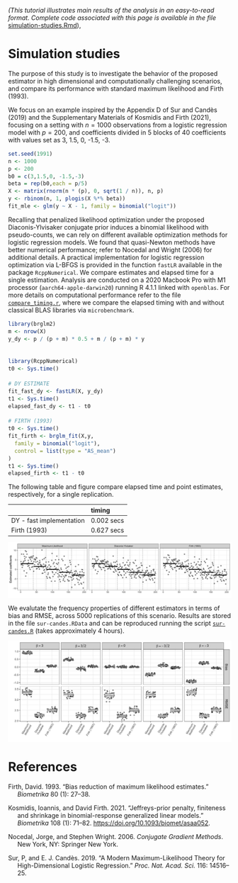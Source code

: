 *(This tutorial illustrates main results of the analysis in an
easy-to-read format. Complete code associated with this page is
available in the file*
[simulation-studies.Rmd](https://github.com/tommasorigon/logistic-bias-reduction/blob/main/HIGH-DIMENSIONAL-SYNTHETIC/simulation-studies.Rmd)),

# Simulation studies

The purpose of this study is to investigate the behavior of the proposed
estimator in high dimensional and computationally challenging scenarios,
and compare its performance with standard maximum likelihood and Firth
(1993).

We focus on an example inspired by the Appendix D of Sur and Candès
(2019) and the Supplementary Materials of Kosmidis and Firth (2021),
focusing on a setting with *n* = 1000 observations from a logistic
regression model with *p* = 200, and coefficients divided in 5 blocks of
40 coefficients with values set as 3, 1.5, 0, -1.5, -3.

``` r
set.seed(1991)
n <- 1000
p <- 200
b0 = c(3,1.5,0, -1.5,-3)
beta = rep(b0,each = p/5)
X <- matrix(rnorm(n * (p), 0, sqrt(1 / n)), n, p)
y <- rbinom(n, 1, plogis(X %*% beta))
fit_mle <- glm(y ~ X - 1, family = binomial("logit"))
```

Recalling that penalized likelihood optimization under the proposed
Diaconis-Ylvisaker conjugate prior induces a binomial likelihood with
pseudo-counts, we can rely on different available optimization methods
for logistic regression models. We found that quasi-Newton methods have
better numerical performance; refer to Nocedal and Wright (2006) for
additional details. A practical implementation for logistic regression
optimization via L-BFGS is provided in the function `fastLR` available
in the package `RcppNumerical`. We compare estimates and elapsed time
for a single estimation. Analysis are conducted on a 2020 Macbook Pro
with M1 processor (`aarch64-apple-darwin20`) running R 4.1.1 linked with
`openblas`. For more details on computational performance refer to the
file
[`compare_timing.r`](https://raw.githubusercontent.com/tommasorigon/logistic-bias-reduction/main/HIGH-DIMENSIONAL-SYNTHETIC/compare_timing.r),
where we compare the elapsed timing with and without classical BLAS
libraries via `microbenchmark`.

``` r
library(brglm2)
m <- nrow(X)
y_dy <- p / (p + m) * 0.5 + m / (p + m) * y


library(RcppNumerical)
t0 <- Sys.time()

# DY ESTIMATE
fit_fast_dy <- fastLR(X, y_dy)
t1 <- Sys.time()
elapsed_fast_dy <- t1 - t0

# FIRTH (1993)
t0 <- Sys.time()
fit_firth <- brglm_fit(X,y,
  family = binomial("logit"),
  control = list(type = "AS_mean")
)
t1 <- Sys.time()
elapsed_firth <- t1 - t0
```

The following table and figure compare elapsed time and point estimates,
respectively, for a single replication.

|                          | timing     |
|:-------------------------|:-----------|
| DY - fast implementation | 0.002 secs |
| Firth (1993)             | 0.627 secs |

<img src="figs/coef.png" style="display: block; margin: auto;" />

We evalutate the frequency properties of different estimators in terms
of bias and RMSE, across 5000 replications of this scenario. Results are
stored in the file `sur-candes.RData` and can be reproduced running the
script
[`sur-candes.R`](https://github.com/tommasorigon/logistic-bias-reduction/blob/main/HIGH-DIMENSIONAL-SYNTHETIC/sur-candes.R)
(takes approximately 4 hours).

<img src="figs/boxpl-1.png" style="display: block; margin: auto;" />

# References

<div id="refs" class="references csl-bib-body hanging-indent">

<div id="ref-Firth1993" class="csl-entry">

Firth, David. 1993. “<span class="nocase">Bias reduction of maximum
likelihood estimates</span>.” *Biometrika* 80 (1): 27–38.

</div>

<div id="ref-Kosmidis2021" class="csl-entry">

Kosmidis, Ioannis, and David Firth. 2021. “<span
class="nocase">Jeffreys-prior penalty, finiteness and shrinkage in
binomial-response generalized linear models</span>.” *Biometrika* 108
(1): 71–82. <https://doi.org/10.1093/biomet/asaa052>.

</div>

<div id="ref-Nocedal2006" class="csl-entry">

Nocedal, Jorge, and Stephen Wright. 2006. *Conjugate Gradient Methods*.
New York, NY: Springer New York.

</div>

<div id="ref-Sur2019" class="csl-entry">

Sur, P, and E. J. Candès. 2019. “A Modern Maximum-Likelihood Theory for
High-Dimensional Logistic Regression.” *Proc. Nat. Acad. Sci.* 116:
14516–25.

</div>

</div>
